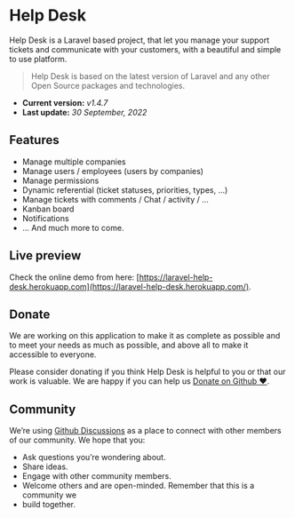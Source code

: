 # Help Desk

Help Desk is a Laravel based project, that let you manage your support tickets and communicate with your customers, with a beautiful and simple to use platform.

> Help Desk is based on the latest version of Laravel and any other Open Source packages and technologies.

- **Current version:** *v1.4.7*
- **Last update:** *30 September, 2022*

## Features

- Manage multiple companies
- Manage users / employees (users by companies)
- Manage permissions
- Dynamic referential (ticket statuses, priorities, types, ...)
- Manage tickets with comments / Chat / activity / ...
- Kanban board
- Notifications
- ... And much more to come.

## Live preview

Check the online demo from here: [https://laravel-help-desk.herokuapp.com](https://laravel-help-desk.herokuapp.com/).

## Donate

We are working on this application to make it as complete as possible and to meet your needs as much as possible, and above all to make it accessible to everyone.

Please consider donating if you think Help Desk is helpful to you or that our work is valuable. We are happy if you can help us [Donate on Github :heart:](https://github.com/sponsors/heloufir).

## Community

We’re using [Github Discussions](https://github.com/devaslanphp/help-desk/discussions) as a place to connect with other members of our community. We hope that you:

- Ask questions you’re wondering about.
- Share ideas.
- Engage with other community members.
- Welcome others and are open-minded. Remember that this is a community we
- build together.
